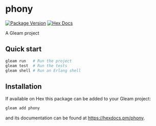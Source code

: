 # phony

[![Package Version](https://img.shields.io/hexpm/v/phony)](https://hex.pm/packages/phony)
[![Hex Docs](https://img.shields.io/badge/hex-docs-ffaff3)](https://hexdocs.pm/phony/)

A Gleam project

## Quick start

```sh
gleam run   # Run the project
gleam test  # Run the tests
gleam shell # Run an Erlang shell
```

## Installation

If available on Hex this package can be added to your Gleam project:

```sh
gleam add phony
```

and its documentation can be found at <https://hexdocs.pm/phony>.
